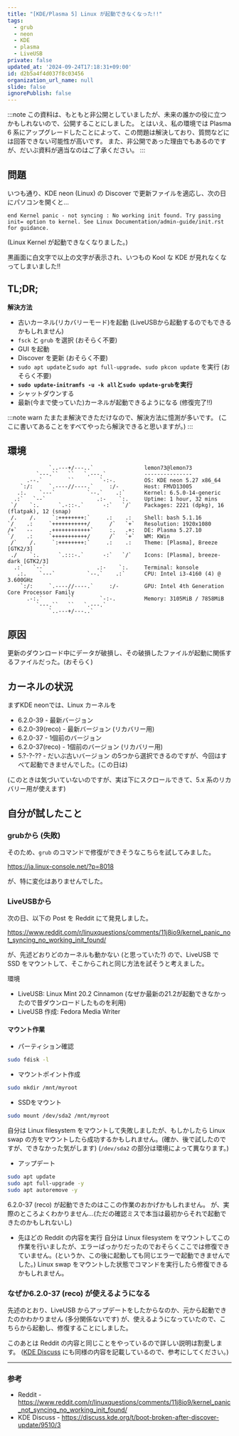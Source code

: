 ```yaml
---
title: "[KDE/Plasma 5] Linux が起動できなくなった!!"
tags:
  - grub
  - neon
  - KDE
  - plasma
  - LiveUSB
private: false
updated_at: '2024-09-24T17:18:31+09:00'
id: d2b5a4f4d037f8c03456
organization_url_name: null
slide: false
ignorePublish: false
---
```

:::note
この資料は、もともと非公開としていましたが、未来の誰かの役に立つかもしれないので、公開することにしました。
とはいえ、私の環境では Plasma 6 系にアップグレードしたことによって、この問題は解決しており、質問などには回答できない可能性が高いです。
また、非公開であった理由でもあるのですが、だいぶ資料が適当なのはご了承ください。
:::

## 問題
いつも通り、KDE neon (Linux) の Discover で更新ファイルを適応し、次の日にパソコンを開くと…

```grub
end Kernel panic - not syncing : No working init found. Try passing init= option to kernel. See Linux Documentation/admin-guide/init.rst for guidance.
```
(Linux Kernel が起動できなくなりました。)

黒画面に白文字で以上の文字が表示され、いつもの Kool な KDE が見れなくなってしまいました!!

## TL;DR;
**解決方法**
- 古いカーネル(リカバリーモード)を起動
(LiveUSBから起動するのでもできるかもしれません)
- `fsck` と `grub` を選択 (おそらく不要)
- GUI を起動
- Discover を更新 (おそらく不要)
- `sudo apt update`と`sudo apt full-upgrade`、`sudo pkcon update` を実行 (おそらく不要)
- **`sudo update-initramfs -u -k all`と`sudo update-grub`を実行**
- シャットダウンする
- 最新(今まで使っていた)カーネルが起動できるようになる (修復完了!!)

:::note warn
たまたま解決できただけなので、解決方法に憶測が多いです。
(ここに書いてあることをすべてやったら解決できると思いますが。)
:::

## 環境
```brank:neofetch
             `..---+/---..`                lemon73@lemon73 
         `---.``   ``   `.---.`            --------------- 
      .--.`        ``        `-:-.         OS: KDE neon 5.27 x86_64 
    `:/:     `.----//----.`     :/-        Host: FMVD13005 
   .:.    `---`          `--.`    .:`      Kernel: 6.5.0-14-generic 
  .:`   `--`                .:-    `:.     Uptime: 1 hour, 32 mins 
 `/    `:.      `.-::-.`      -:`   `/`    Packages: 2221 (dpkg), 16 (flatpak), 12 (snap) 
 /.    /.     `:++++++++:`     .:    .:    Shell: bash 5.1.16 
`/    .:     `+++++++++++/      /`   `+`   Resolution: 1920x1080 
/+`   --     .++++++++++++`     :.   .+:   DE: Plasma 5.27.10 
`/    .:     `+++++++++++/      /`   `+`   WM: KWin 
 /`    /.     `:++++++++:`     .:    .:    Theme: [Plasma], Breeze [GTK2/3] 
 ./    `:.      `.:::-.`      -:`   `/`    Icons: [Plasma], breeze-dark [GTK2/3] 
  .:`   `--`                .:-    `:.     Terminal: konsole 
   .:.    `---`          `--.`    .:`      CPU: Intel i3-4160 (4) @ 3.600GHz 
    `:/:     `.----//----.`     :/-        GPU: Intel 4th Generation Core Processor Family 
      .-:.`        ``        `-:-.         Memory: 3105MiB / 7858MiB 
         `---.``   ``   `.---.`
             `..---+/---..`                                        
```

## 原因
更新のダウンロード中にデータが破損し、その破損したファイルが起動に関係するファイルだった。(おそらく)

## カーネルの状況
まずKDE neonでは、Linux カーネルを
- 6.2.0-39 - 最新バージョン
- 6.2.0-39(reco) - 最新バージョン (リカバリー用)
- 6.2.0-37 - 1個前のバージョン
- 6.2.0-37(reco) - 1個前のバージョン (リカバリー用)
- 5.?-?-?? - だいぶ古いバージョン
の5つから選択できるのですが、今回はすべて起動できませんでした。(この日は)

(このときは気づいていないのですが、実は下にスクロールできて、5.x 系のリカバリー用が使えます)

## 自分が試したこと

### grubから (失敗)
そのため、`grub` のコマンドで修復ができそうなこちらを試してみました。

https://ja.linux-console.net/?p=8018

が、特に変化はありませんでした。

### LiveUSBから
次の日、以下の Post を Reddit にて発見しました。

https://www.reddit.com/r/linuxquestions/comments/11j8io9/kernel_panic_not_syncing_no_working_init_found/

が、先述どおりどのカーネルも動かない (と思っていた?) ので、LiveUSB で SSD をマウントして、そこからこれと同じ方法を試そうと考えました。

環境
- LiveUSB: Linux Mint 20.2 Cinnamon (なぜか最新の21.2が起動できなかったので昔ダウンロードしたものを利用)
- LiveUSB 作成: Fedora Media Writer

#### マウント作業
- パーティション確認
```bash
sudo fdisk -l
```
- マウントポイント作成
```bash
sudo mkdir /mnt/myroot
```
- SSDをマウント
```bash
sudo mount /dev/sda2 /mnt/myroot
```
自分は Linux filesystem をマウントして失敗しましたが、もしかしたら Linux swap の方をマウントしたら成功するかもしれません。(確か、後で試したのですが、できなかった気がします)
(`/dev/sda2` の部分は環境によって異なります。)

- アップデート
```bash
sudo apt update
sudo apt full-upgrade -y
sudo apt autoremove -y
```
6.2.0-37 (reco) が起動できたのはここの作業のおかげかもしれません。
が、実際のところよくわかりません…(ただの確認ミスで本当は最初からそれで起動できたのかもしれないし)

- 先ほどの Reddit の内容を実行
自分は Linux filesystem をマウントしてこの作業を行いましたが、エラーばっかりだったのでおそらくここでは修復できていません。(というか、この後に起動しても同じエラーで起動できませんでした。)
Linux swap をマウントした状態でコマンドを実行したら修復できるかもしれません。

### なぜか6.2.0-37 (reco) が使えるようになる
先述のとおり、LiveUSB からアップデートをしたからなのか、元から起動できたのかわかりません (多分関係ないです) が、使えるようになっていたので、こちらから起動し、修復することにしました。

このあとは Reddit の内容と同じことをやっているので詳しい説明は割愛します。
([KDE Discuss](https://discuss.kde.org/t/boot-broken-after-discover-update/9510/3) にも同様の内容を記載しているので、参考にしてください。)

---
### 参考
- Reddit - https://www.reddit.com/r/linuxquestions/comments/11j8io9/kernel_panic_not_syncing_no_working_init_found/
- KDE Discuss - https://discuss.kde.org/t/boot-broken-after-discover-update/9510/3
